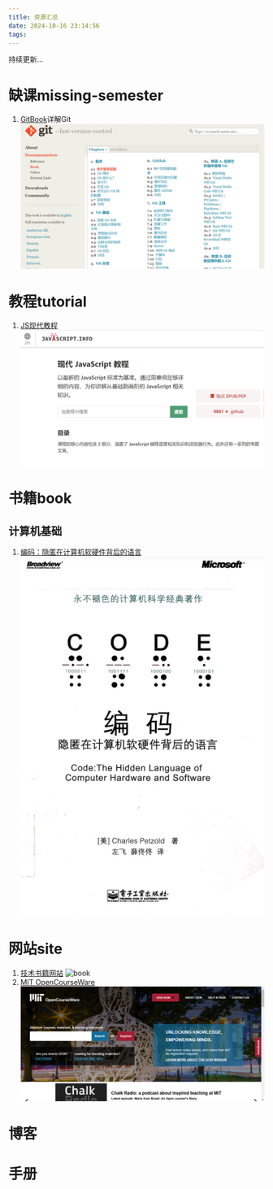 ```yaml
---
title: 资源汇总
date: 2024-10-16 23:14:56
tags:
---
```

持续更新...
#  缺课missing-semester
1. [GitBook](https://git-scm.com/book/zh/v2/%e8%b5%b7%e6%ad%a5-%e5%85%b3%e4%ba%8e%e7%89%88%e6%9c%ac%e6%8e%a7%e5%88%b6)详解Git
   ![alt text](resource/ocean/tutorial/tutorials.png)
# 教程tutorial
1. [JS现代教程](https://zh.javascript.info/)
   ![alt text](resource/ocean/tutorial/jsinfo.png)
# 书籍book
## 计算机基础
1. [编码：隐匿在计算机软硬件背后的语言](https://awesome-programming-books.github.io/computer-system/%E7%BC%96%E7%A0%81%EF%BC%9A%E9%9A%90%E5%8C%BF%E5%9C%A8%E8%AE%A1%E7%AE%97%E6%9C%BA%E8%BD%AF%E7%A1%AC%E4%BB%B6%E8%83%8C%E5%90%8E%E7%9A%84%E8%AF%AD%E8%A8%80.pdf)
   ![code](resource/ocean/book/book-code.png)
# 网站site
1. [技术书籍网站](https://awesome-programming-books.github.io/)
   ![book](resource/site/awesomebook.png)
2. [MIT OpenCourseWare](https://ocw.mit.edu/)
   ![alt text](resource/ocean/site/mitocw.png)
# 博客
# 手册
